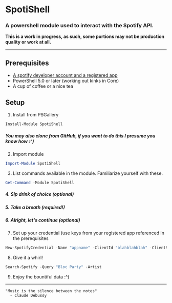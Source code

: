 
# SpotiShell
### A powershell module used to interact with the Spotify API.

**This is a work in progress, as such, some portions may not be production quality or work at all.**

---

## Prerequisites
* [A spotify developer account and a registered app](https://developer.spotify.com/documentation/web-api/quick-start/)
* PowerShell 5.0 or later (working out kinks in Core)
* A cup of coffee or a nice tea

## Setup
1. Install from PSGallery
```powershell
Install-Module SpotiShell
```

##### You may also clone from GitHub, if you want to do this I presume you know how :^)

2. Import module
```powershell
Import-Module SpotiShell
```
3. List commands available in the module.  Familiarize yourself with these.
```powershell
Get-Command -Module SpotiShell
```
##### 4. Sip drink of choice (optional)
##### 5. Take a breath (required!)
##### 6. Alright, let's continue (optional)
7. Set up your credential (use keys from your registered app referenced in the prerequisites
```powershell
New-SpotifyCredential -Name "appname" -ClientId "blahblahblah" -ClientSecret "blahblahblahblah"
```
8. Give it a whirl!
```powershell
Search-Spotify -Query "Bloc Party" -Artist
```
9. Enjoy the bountiful data :^)
---
>
```
"Music is the silence between the notes"
  - Claude Debussy
```
